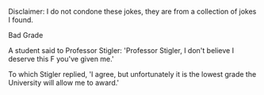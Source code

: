 Disclaimer: I do not condone these jokes, they are from a collection of jokes I found.

Bad Grade

A student said to Professor Stigler: 'Professor Stigler, I don't believe I deserve this F you've given me.'

To which Stigler replied, 'I agree, but
unfortunately it is the lowest grade the
University will allow me to award.'

